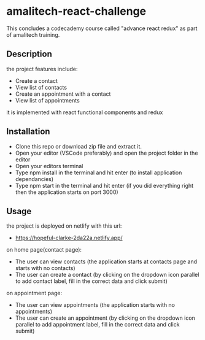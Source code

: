 # amalitech-react-challenge

This concludes a codecademy course called "advance react redux" as part of amalitech training.

## Description

the project features include:

- Create a contact
- View list of contacts
- Create an appointment with a contact
- View list of appointments

it is implemented with react functional components and redux

## Installation

- Clone this repo or download zip file and extract it.
- Open your editor (VSCode preferably) and open the project folder in the editor
- Open your editors terminal
- Type npm install in the terminal and hit enter (to install application dependancies)
- Type npm start in the terminal and hit enter (if you did everything right then the application starts on port 3000)

## Usage

the project is deployed on netlify with this url:

- https://hopeful-clarke-2da22a.netlify.app/

on home page(contact page):

- The user can view contacts (the application starts at contacts page and starts with no contacts)
- The user can create a contact (by clicking on the dropdown icon parallel to add contact label, fill in the correct data and click submit)

on appointment page:

- The user can view appointments (the application starts with no appointments)
- The user can create an appointment (by clicking on the dropdown icon parallel to add appointment label, fill in the correct data and click submit)
